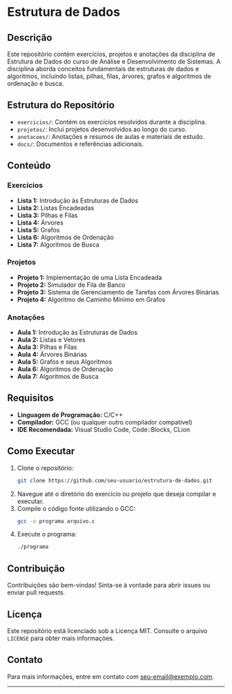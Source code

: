# Estrutura de Dados

## Descrição
Este repositório contém exercícios, projetos e anotações da disciplina de Estrutura de Dados do curso de Análise e Desenvolvimento de Sistemas. A disciplina aborda conceitos fundamentais de estruturas de dados e algoritmos, incluindo listas, pilhas, filas, árvores, grafos e algoritmos de ordenação e busca.

## Estrutura do Repositório
- `exercicios/`: Contém os exercícios resolvidos durante a disciplina.
- `projetos/`: Inclui projetos desenvolvidos ao longo do curso.
- `anotacoes/`: Anotações e resumos de aulas e materiais de estudo.
- `docs/`: Documentos e referências adicionais.

## Conteúdo

### Exercícios
- **Lista 1:** Introdução às Estruturas de Dados
- **Lista 2:** Listas Encadeadas
- **Lista 3:** Pilhas e Filas
- **Lista 4:** Árvores
- **Lista 5:** Grafos
- **Lista 6:** Algoritmos de Ordenação
- **Lista 7:** Algoritmos de Busca

### Projetos
- **Projeto 1:** Implementação de uma Lista Encadeada
- **Projeto 2:** Simulador de Fila de Banco
- **Projeto 3:** Sistema de Gerenciamento de Tarefas com Árvores Binárias
- **Projeto 4:** Algoritmo de Caminho Mínimo em Grafos

### Anotações
- **Aula 1:** Introdução às Estruturas de Dados
- **Aula 2:** Listas e Vetores
- **Aula 3:** Pilhas e Filas
- **Aula 4:** Árvores Binárias
- **Aula 5:** Grafos e seus Algoritmos
- **Aula 6:** Algoritmos de Ordenação
- **Aula 7:** Algoritmos de Busca

## Requisitos
- **Linguagem de Programação:** C/C++
- **Compilador:** GCC (ou qualquer outro compilador compatível)
- **IDE Recomendada:** Visual Studio Code, Code::Blocks, CLion

## Como Executar
1. Clone o repositório:
   ```bash
   git clone https://github.com/seu-usuario/estrutura-de-dados.git
   ```
2. Navegue até o diretório do exercício ou projeto que deseja compilar e executar.
3. Compile o código fonte utilizando o GCC:
   ```bash
   gcc -o programa arquivo.c
   ```
4. Execute o programa:
   ```bash
   ./programa
   ```

## Contribuição
Contribuições são bem-vindas! Sinta-se à vontade para abrir issues ou enviar pull requests.

## Licença
Este repositório está licenciado sob a Licença MIT. Consulte o arquivo `LICENSE` para obter mais informações.

## Contato
Para mais informações, entre em contato com [seu-email@exemplo.com](mailto:seu-email@exemplo.com).

---

